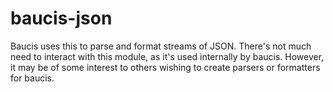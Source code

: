 baucis-json
===========

Baucis uses this to parse and format streams of JSON.  There's not much need to interact with this module, as it's used internally by baucis.  However, it may be of some interest to others wishing to create parsers or formatters for baucis.
